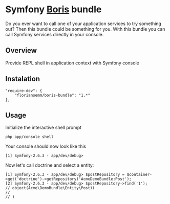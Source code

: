 Symfony [Boris](https://github.com/d11wtq/boris) bundle
============

Do you ever want to call one of your application services to try something out? Then this bundle could be something for you.
With this bundle you can call Symfony services directly in your console.

Overview
-----------
Provide REPL shell in application context with Symfony console


Instalation
-----------

    "require-dev": {
        "floriansemm/boris-bundle": "1.*"
    },

Usage
-----------

Initialize the interactive shell prompt

    php app/console shell

Your console should now look like this

    [1] Symfony-2.6.3 - app/dev/debug>
   
Now let's call doctrine and select a entity:

    [1] Symfony-2.6.3 - app/dev/debug> $postRepository = $container->get('doctrine')->getRepository('AcmeDemoBundle:Post');
    [2] Symfony-2.6.3 - app/dev/debug> $postRepository->find('1');
    // object(Acme\DemoBundle\Entity\Post)(
    //
    // )

